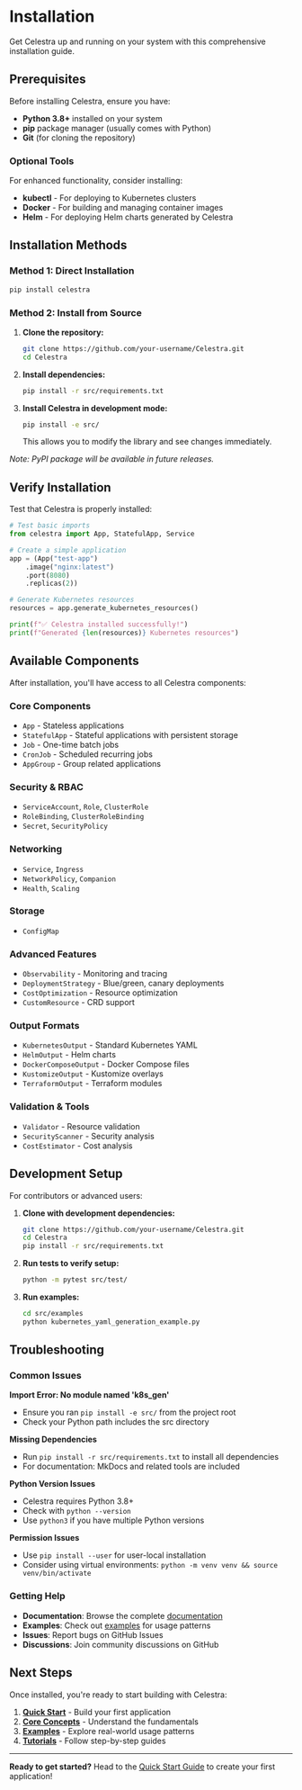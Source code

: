 # Installation

Get Celestra up and running on your system with this comprehensive installation guide.

## Prerequisites

Before installing Celestra, ensure you have:

- **Python 3.8+** installed on your system
- **pip** package manager (usually comes with Python)
- **Git** (for cloning the repository)

### Optional Tools

For enhanced functionality, consider installing:

- **kubectl** - For deploying to Kubernetes clusters
- **Docker** - For building and managing container images
- **Helm** - For deploying Helm charts generated by Celestra

## Installation Methods

### Method 1: Direct Installation 

```bash
pip install celestra
```

### Method 2: Install from Source 

1. **Clone the repository:**
   ```bash
   git clone https://github.com/your-username/Celestra.git
   cd Celestra
   ```

2. **Install dependencies:**
   ```bash
   pip install -r src/requirements.txt
   ```

3. **Install Celestra in development mode:**
   ```bash
   pip install -e src/
   ```

   This allows you to modify the library and see changes immediately.


*Note: PyPI package will be available in future releases.*

## Verify Installation

Test that Celestra is properly installed:

```python
# Test basic imports
from celestra import App, StatefulApp, Service

# Create a simple application
app = (App("test-app")
    .image("nginx:latest")
    .port(8080)
    .replicas(2))

# Generate Kubernetes resources
resources = app.generate_kubernetes_resources()

print(f"✅ Celestra installed successfully!")
print(f"Generated {len(resources)} Kubernetes resources")
```

## Available Components

After installation, you'll have access to all Celestra components:

### Core Components
- `App` - Stateless applications
- `StatefulApp` - Stateful applications with persistent storage
- `Job` - One-time batch jobs
- `CronJob` - Scheduled recurring jobs
- `AppGroup` - Group related applications

### Security & RBAC
- `ServiceAccount`, `Role`, `ClusterRole`
- `RoleBinding`, `ClusterRoleBinding`
- `Secret`, `SecurityPolicy`

### Networking
- `Service`, `Ingress`
- `NetworkPolicy`, `Companion`
- `Health`, `Scaling`

### Storage
- `ConfigMap`

### Advanced Features
- `Observability` - Monitoring and tracing
- `DeploymentStrategy` - Blue/green, canary deployments
- `CostOptimization` - Resource optimization
- `CustomResource` - CRD support

### Output Formats
- `KubernetesOutput` - Standard Kubernetes YAML
- `HelmOutput` - Helm charts
- `DockerComposeOutput` - Docker Compose files
- `KustomizeOutput` - Kustomize overlays
- `TerraformOutput` - Terraform modules

### Validation & Tools
- `Validator` - Resource validation
- `SecurityScanner` - Security analysis
- `CostEstimator` - Cost analysis

## Development Setup

For contributors or advanced users:

1. **Clone with development dependencies:**
   ```bash
   git clone https://github.com/your-username/Celestra.git
   cd Celestra
   pip install -r src/requirements.txt
   ```

2. **Run tests to verify setup:**
   ```bash
   python -m pytest src/test/
   ```

3. **Run examples:**
   ```bash
   cd src/examples
   python kubernetes_yaml_generation_example.py
   ```

## Troubleshooting

### Common Issues

**Import Error: No module named 'k8s_gen'**
- Ensure you ran `pip install -e src/` from the project root
- Check your Python path includes the src directory

**Missing Dependencies**
- Run `pip install -r src/requirements.txt` to install all dependencies
- For documentation: MkDocs and related tools are included

**Python Version Issues**
- Celestra requires Python 3.8+
- Check with `python --version`
- Use `python3` if you have multiple Python versions

**Permission Issues**
- Use `pip install --user` for user-local installation
- Consider using virtual environments: `python -m venv venv && source venv/bin/activate`

### Getting Help

- **Documentation**: Browse the complete [documentation](../index.md)
- **Examples**: Check out [examples](../examples/index.md) for usage patterns
- **Issues**: Report bugs on GitHub Issues
- **Discussions**: Join community discussions on GitHub

## Next Steps

Once installed, you're ready to start building with Celestra:

1. **[Quick Start](quick-start.md)** - Build your first application
2. **[Core Concepts](core-concepts.md)** - Understand the fundamentals  
3. **[Examples](../examples/index.md)** - Explore real-world usage patterns
4. **[Tutorials](../tutorials/index.md)** - Follow step-by-step guides

---

**Ready to get started?** Head to the [Quick Start Guide](quick-start.md) to create your first application!
